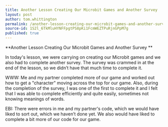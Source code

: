 ```yaml
---
title: Another Lesson Creating Our Microbit Games and Another Survey
layout: post
author: tom.whittington
permalink: /another-lesson-creating-our-microbit-games-and-another-survey/
source-id: 1S2l_6TkMluHYNFFpgtPS8pKi1FcmWEZTPuRjnGPpM7g
published: true
---
```

**Another Lesson Creating Our Microbit Games and Another Survey **

In today's lesson, we were carrying on creating our Microbit games and we also had to complete another survey. The survey was crammed in at the end of the lesson, so we didn’t have that much time to complete it. 

WWW: Me and my partner completed more of our game and worked out how to get a "character" moving across the top for our game. Also, during the completion of the survey, I was one of the first to complete it and I felt that I was able to complete efficiently and quite easily, sometimes not knowing meanings of words. 

EBI: There were errors in me and my partner's code, which we would have liked to sort out, which we haven’t done yet. We also would have liked to complete a bit more of our code for our game.

